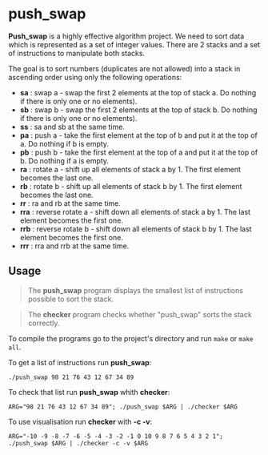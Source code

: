 # push_swap
**Push_swap** is a highly effective algorithm project. We need to sort data which is represented as a set of integer values. There are 2 stacks and a set of instructions to manipulate both stacks.

The goal is to sort numbers (duplicates are not allowed) into a stack in ascending order using only the following operations:

- **sa** : swap a - swap the first 2 elements at the top of stack a. Do nothing if there is only one or no elements).
- **sb** : swap b - swap the first 2 elements at the top of stack b. Do nothing if there is only one or no elements).
- **ss** : sa and sb at the same time.
- **pa** : push a - take the first element at the top of b and put it at the top of a. Do nothing if b is empty.
- **pb** : push b - take the first element at the top of a and put it at the top of b. Do nothing if a is empty.
- **ra** : rotate a - shift up all elements of stack a by 1. The first element becomes the last one.
- **rb** : rotate b - shift up all elements of stack b by 1. The first element becomes the last one.
- **rr** : ra and rb at the same time.
- **rra** : reverse rotate a - shift down all elements of stack a by 1. The last element becomes the first one.
- **rrb** : reverse rotate b - shift down all elements of stack b by 1. The last element becomes the first one.
- **rrr** : rra and rrb at the same time.
## Usage
>The **push_swap** program displays the smallest list of instructions possible to sort the stack.

>The **checker** program checks whether "push_swap" sorts the stack correctly.

To compile the programs go to the project's directory and run ```make``` or ```make all```.

To get a list of instructions run **push_swap**:
```
./push_swap 98 21 76 43 12 67 34 89
```
To check that list run **push_swap** whith **checker**:
```
ARG="98 21 76 43 12 67 34 89"; ./push_swap $ARG | ./checker $ARG
```
To use visualisation run **checker** with **-c -v**:
```
ARG="-10 -9 -8 -7 -6 -5 -4 -3 -2 -1 0 10 9 8 7 6 5 4 3 2 1"; ./push_swap $ARG | ./checker -c -v $ARG
```
